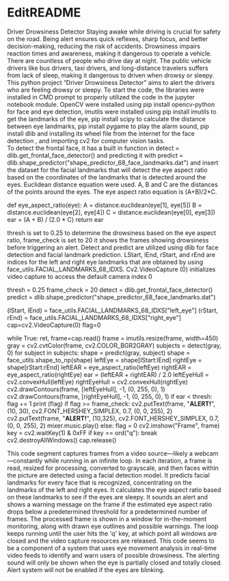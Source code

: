 # EditREADME
Driver Drowsiness Detector
Staying awake while driving is crucial for safety on the road. Being alert ensures quick reflexes, sharp focus, and better decision-making, reducing the risk of accidents. Drowsiness impairs reaction times and awareness, making it dangerous to operate a vehicle. There are countless of people who drive day at night. The public vehicle drivers like bus drivers, taxi drivers, and long-distance travelers suffers from lack of sleep, making it dangerous to driven when drowsy or sleepy. This python project “Driver Drowsiness Detector” aims to alert the drivers who are feeling drowsy or sleepy. To start the code, the libraries were installed in CMD prompt to properly utilized the code in the jupyter notebook module. OpenCV were installed using pip install opencv-python for face and eye detection, imutils were installed using pip install imutils to get the landmarks of the eye, pip install scipy to calculate the distance between eye landmarks, pip install pygame to play the alarm sound, pip install dlib and installing its wheel file from the internet for the face detection , and importing cv2 for computer vision tasks.  
To detect the frontal face, it has a built in function in detect = dlib.get_frontal_face_detector() and predicting it with predict = dlib.shape_predictor("shape_predictor_68_face_landmarks.dat") and insert the dataset for the facial landmarks that will detect the eye aspect ratio based on the coordinates of the landmarks that is detected around the eyes. Euclidean distance equation were used. A, B and C are the distances of the points around the eyes. The eye aspect ratio equation is (A+B)/2*C.  

def eye_aspect_ratio(eye):
	A = distance.euclidean(eye[1], eye[5])
	B = distance.euclidean(eye[2], eye[4])
	C = distance.euclidean(eye[0], eye[3])
	ear = (A + B) / (2.0 * C)
	return ear
 
thresh is set to 0.25 to determine the drowsiness based on the eye aspect ratio, frame_check is set to 20 it shows the frames showing drowsiness before triggering an alert. Detect and predict are utilized using dlib for face detection and facial landmark prediction. LStart, lEnd, rStart, and rEnd are indices for the left and right eye landmarks that are obtained by using face_utils.FACIAL_LANDMARKS_68_IDXS. Cv2.VideoCapture (0) initializes video capture to access the default camera index 0

thresh = 0.25
frame_check = 20
detect = dlib.get_frontal_face_detector()
predict = dlib.shape_predictor("shape_predictor_68_face_landmarks.dat")

(lStart, lEnd) = face_utils.FACIAL_LANDMARKS_68_IDXS["left_eye"]
(rStart, rEnd) = face_utils.FACIAL_LANDMARKS_68_IDXS["right_eye"]
cap=cv2.VideoCapture(0)
flag=0

while True:
	ret, frame=cap.read()
	frame = imutils.resize(frame, width=450)
	gray = cv2.cvtColor(frame, cv2.COLOR_BGR2GRAY)
	subjects = detect(gray, 0)
	for subject in subjects:
		shape = predict(gray, subject)
		shape = face_utils.shape_to_np(shape)
		leftEye = shape[lStart:lEnd]
		rightEye = shape[rStart:rEnd]
		leftEAR = eye_aspect_ratio(leftEye)
		rightEAR = eye_aspect_ratio(rightEye)
		ear = (leftEAR + rightEAR) / 2.0
		leftEyeHull = cv2.convexHull(leftEye)
		rightEyeHull = cv2.convexHull(rightEye)
		cv2.drawContours(frame, [leftEyeHull], -1, (0, 255, 0), 1)
		cv2.drawContours(frame, [rightEyeHull], -1, (0, 255, 0), 1)
		if ear < thresh:
			flag += 1
			print (flag)
			if flag >= frame_check:
				cv2.putText(frame, "****************ALERT!****************", (10, 30),
					cv2.FONT_HERSHEY_SIMPLEX, 0.7, (0, 0, 255), 2)
				cv2.putText(frame, "****************ALERT!****************", (10,325),
					cv2.FONT_HERSHEY_SIMPLEX, 0.7, (0, 0, 255), 2)
				mixer.music.play()
		else:
			flag = 0
	cv2.imshow("Frame", frame)
	key = cv2.waitKey(1) & 0xFF
	if key == ord("q"):
		break
cv2.destroyAllWindows()
cap.release()


This code segment captures frames from a video source—likely a webcam—constantly while running in an infinite loop. In each iteration, a frame is read, resized for processing, converted to grayscale, and then faces within the picture are detected using a facial detection model. It predicts facial landmarks for every face that is recognized, concentrating on the landmarks of the left and right eyes. It calculates the eye aspect ratio based on these landmarks to see if the eyes are sleepy. It sounds an alert and shows a warning message on the frame if the estimated eye aspect ratio drops below a predetermined threshold for a predetermined number of frames. The processed frame is shown in a window for in-the-moment monitoring, along with drawn eye outlines and possible warnings. The loop keeps running until the user hits the 'q' key, at which point all windows are closed and the video capture resources are released. This code seems to be a component of a system that uses eye movement analysis in real-time video feeds to identify and warn users of possible drowsiness.
The alerting sound will only be shown when the eye is partially closed and totally closed. Alert system will not be enabled if the eyes are blinking. 

